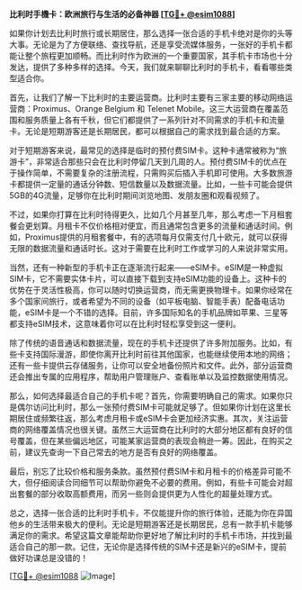 **比利时手機卡：欧洲旅行与生活的必备神器 [[TG💪+ @esim1088](https://t.me/s/esim1088)]**

如果你计划去比利时旅行或长期居住，那么选择一张合适的手机卡绝对是你的头等大事。无论是为了方便联络、查找导航，还是享受流媒体服务，一张好的手机卡都能让整个旅程更加顺畅。而比利时作为欧洲的一个重要国家，其手机卡市场也十分发达，提供了多种多样的选择。今天，我们就来聊聊比利时的手机卡，看看哪些类型适合你。

首先，让我们了解一下比利时的主要运营商。比利时主要有三家主要的移动网络运营商：Proximus、Orange Belgium 和 Telenet Mobile。这三大运营商在覆盖范围和服务质量上各有千秋，但它们都提供了一系列针对不同需求的手机卡和流量卡。无论是短期游客还是长期居民，都可以根据自己的需求找到最合适的方案。

对于短期游客来说，最常见的选择是临时的预付费SIM卡。这种卡通常被称为“旅游卡”，非常适合那些只会在比利时停留几天到几周的人。预付费SIM卡的优点在于操作简单，不需要复杂的注册流程，只需购买后插入手机即可使用。大多数旅游卡都提供一定量的通话分钟数、短信数量以及数据流量。比如，一些卡可能会提供5GB的4G流量，足够你在比利时期间浏览地图、发朋友圈和观看视频了。

不过，如果你打算在比利时待得更久，比如几个月甚至几年，那么考虑一下月租套餐会更划算。月租卡不仅价格相对便宜，而且通常包含更多的流量和通话时间。例如，Proximus提供的月租套餐中，有的选项每月仅需支付几十欧元，就可以获得无限的数据流量和通话时长。这对于需要在比利时工作或学习的人来说非常实用。

当然，还有一种新型的手机卡正在逐渐流行起来——eSIM卡。eSIM是一种虚拟SIM卡，它不需要实体卡片，可以直接下载到支持eSIM功能的设备上。这种卡的优势在于灵活性极高，你可以随时切换运营商，而无需更换物理卡。如果你经常在多个国家间旅行，或者希望为不同的设备（如平板电脑、智能手表）配备电话功能，eSIM卡是一个不错的选择。目前，许多国际知名的手机品牌如苹果、三星等都支持eSIM技术，这意味着你可以在比利时轻松享受到这一便利。

除了传统的语音通话和数据流量，现在的手机卡还提供了许多附加服务。比如，有些卡支持国际漫游，即使你离开比利时前往其他国家，也能继续使用本地的网络；还有一些卡提供云存储服务，让你可以安全地备份照片和文件。此外，部分运营商还会推出专属的应用程序，帮助用户管理账户、查看账单以及监控数据使用情况。

那么，如何选择最适合自己的手机卡呢？首先，你需要明确自己的需求。如果你只是偶尔访问比利时，那么一张预付费SIM卡可能就足够了。但如果你计划在这里长期居住或频繁往返，那么考虑月租卡或eSIM卡会更加经济实惠。其次，关注运营商的网络覆盖情况也很关键。虽然三大运营商在比利时的大部分地区都有良好的信号覆盖，但在某些偏远地区，可能某家运营商的表现会稍逊一筹。因此，在购买之前，建议先查询一下自己常去的地方是否有良好的网络覆盖。

最后，别忘了比较价格和服务条款。虽然预付费SIM卡和月租卡的价格差异可能不大，但仔细阅读合同细节可以帮助你避免不必要的费用。例如，有些卡可能会对超出套餐的部分收取高额费用，而另一些则会提供更为人性化的超量处理方式。

总之，选择一张合适的比利时手机卡，不仅能提升你的旅行体验，还能为你在异国他乡的生活带来极大的便利。无论是短期游客还是长期居民，总有一款手机卡能够满足你的需求。希望这篇文章能帮助你更好地了解比利时的手机卡市场，并找到最适合自己的那一款。记住，无论你是选择传统的SIM卡还是新兴的eSIM卡，提前做好功课总是没错的！

[[TG💪+ @esim1088](https://t.me/s/esim1088) ![Image](https://i.postimg.cc/4NQfJmqS/Snipaste-2025-05-13-00-14-12.png)]